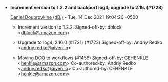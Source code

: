 * __Increment version to 1.2.2 and backport log4j upgrade to 2.16. (#1728)__

    [Daniel Doubrovkine (dB.)](mailto:dblock@dblock.org) - Tue, 14 Dec 2021 19:04:20 -0500
    
    * Increment version to 1.2.2.
     Signed-off-by: dblock &lt;dblock@amazon.com&gt;
    
    * Upgrade to log4j 2.16.0 (#1721) (#1723)
     Signed-off-by: Andriy Redko &lt;andriy.redko@aiven.io&gt;
    
    * Moving DCO to workflows (#1458)
     Signed-off-by: CEHENKLE &lt;henkle@amazon.com&gt;
     Co-authored-by: Andriy Redko &lt;andriy.redko@aiven.io&gt;
    Co-authored-by: CEHENKLE
    &lt;henkle@amazon.com&gt;
